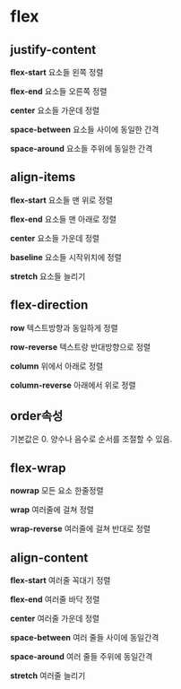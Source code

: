 # flex

## justify-content
**flex-start**
요소들 왼쪽 정렬

**flex-end**
요소들 오른쪽 정렬

**center**
요소들 가운데 정렬

**space-between**
요소들 사이에 동일한 간격

**space-around**
요소들 주위에 동일한 간격

## align-items
**flex-start**
요소들 맨 위로 정렬

**flex-end**
요소들 맨 아래로 정렬

**center**
요소들 가운데 정렬

**baseline**
요소들 시작위치에 정렬

**stretch**
요소들 늘리기

## flex-direction
**row**
텍스트방향과 동일하게 정렬

**row-reverse**
텍스트랑 반대방향으로 정렬

**column**
위에서 아래로 정렬

**column-reverse**
아래에서 위로 정렬

## order속성
기본값은 0.
양수나 음수로 순서를 조절할 수 있음.

## flex-wrap
**nowrap**
모든 요소 한줄정렬

**wrap**
여러줄에 걸쳐 정렬

**wrap-reverse**
여러줄에 걸쳐 반대로 정렬

## align-content

**flex-start**
여러줄 꼭대기 정렬

**flex-end**
여러줄 바닥 정렬

**center**
여러줄 가운데 정렬

**space-between**
여러 줄들 사이에 동일간격

**space-around**
여러 줄들 주위에 동일간격

**stretch**
여러줄 늘리기

